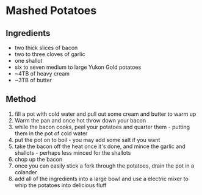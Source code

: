 Mashed Potatoes
===============


Ingredients
-----------

* two thick slices of bacon
* two to three cloves of garlic
* one shallot
* six to seven medium to large Yukon Gold potatoes
* ~4TB of heavy cream
* ~3TB of butter

Method
------

1. fill a pot with cold water and pull out some cream and butter to warm up
2. Warm the pan and once hot throw down your bacon
3. while the bacon cooks, peel your potatoes and quarter them - putting them in the pot of cold water
4. put the pot on to boil - you may add some salt if you want
5. take the bacon off the heat once it's done, and mince the garlic and shallots - perhaps less minced for the shallots
6. chop up the bacon
7. once you can easily stick a fork through the potatoes, drain the pot in a colander 
8. add all of the ingredients into a large bowl and use a electric mixer to whip the potatoes into delicious fluff
